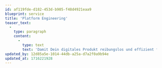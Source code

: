 ```yaml
---
id: af119fde-d182-453d-b905-f48d4921eaa9
blueprint: service
title: 'Platform Engineering'
teaser_text:
  -
    type: paragraph
    content:
      -
        type: text
        text: 'Damit Dein digitales Produkt reibungslos und effizient funktioniert, setzen wir die passende Infrastruktur in der Cloud auf und kümmern uns um deren Wartung. So stellen wir sicher, dass Deine Plattform zuverlässig, skalierbar und sicher ist. Von der Konfiguration bis zur kontinuierlichen Überwachung und Wartung sorgen wir dafür, dass Deine Cloud-Infrastruktur optimal auf Dein digitales Produkt abgestimmt ist.'
updated_by: 12d85a5e-1014-44db-a25a-d7a2f0a9b94e
updated_at: 1716221928
---
```

